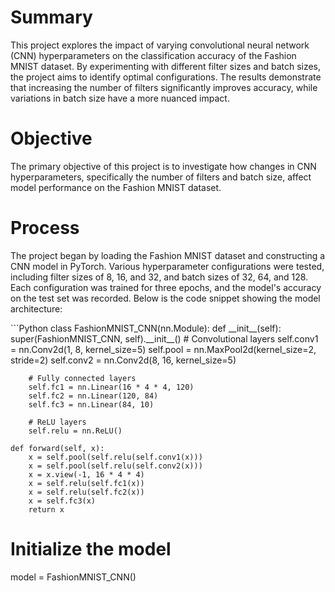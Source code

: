 # Summary
<p>This project explores the impact of varying convolutional neural network (CNN) hyperparameters on the classification accuracy of the Fashion MNIST dataset. By experimenting with different filter sizes and batch sizes, the project aims to identify optimal configurations. The results demonstrate that increasing the number of filters significantly improves accuracy, while variations in batch size have a more nuanced impact.</p>

# Objective
<p>The primary objective of this project is to investigate how changes in CNN hyperparameters, specifically the number of filters and batch size, affect model performance on the Fashion MNIST dataset.</p>

# Process
<p>The project began by loading the Fashion MNIST dataset and constructing a CNN model in PyTorch. Various hyperparameter configurations were tested, including filter sizes of 8, 16, and 32, and batch sizes of 32, 64, and 128. Each configuration was trained for three epochs, and the model's accuracy on the test set was recorded. Below is the code snippet showing the model architecture:</p>
```Python
class FashionMNIST_CNN(nn.Module):
    def __init__(self):
        super(FashionMNIST_CNN, self).__init__()
        # Convolutional layers
        self.conv1 = nn.Conv2d(1, 8, kernel_size=5)
        self.pool = nn.MaxPool2d(kernel_size=2, stride=2)
        self.conv2 = nn.Conv2d(8, 16, kernel_size=5)
        
        # Fully connected layers
        self.fc1 = nn.Linear(16 * 4 * 4, 120)
        self.fc2 = nn.Linear(120, 84)
        self.fc3 = nn.Linear(84, 10)
        
        # ReLU layers
        self.relu = nn.ReLU()

    def forward(self, x):
        x = self.pool(self.relu(self.conv1(x)))
        x = self.pool(self.relu(self.conv2(x)))
        x = x.view(-1, 16 * 4 * 4)
        x = self.relu(self.fc1(x))
        x = self.relu(self.fc2(x))
        x = self.fc3(x)
        return x

# Initialize the model
model = FashionMNIST_CNN()
```